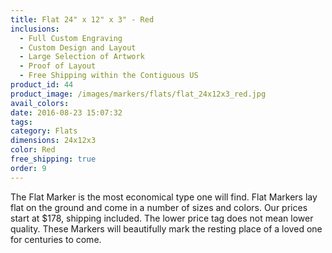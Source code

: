 ```yaml
---
title: Flat 24" x 12" x 3" - Red
inclusions:
  - Full Custom Engraving
  - Custom Design and Layout
  - Large Selection of Artwork
  - Proof of Layout
  - Free Shipping within the Contiguous US
product_id: 44
product_image: /images/markers/flats/flat_24x12x3_red.jpg
avail_colors: 
date: 2016-08-23 15:07:32
tags:
category: Flats
dimensions: 24x12x3
color: Red
free_shipping: true
order: 9
---
```

The Flat Marker is the most economical type one will find. Flat Markers lay flat on the ground and come in a number of sizes and colors. Our prices start at $178, shipping included. The lower price tag does not mean lower quality. These Markers will beautifully mark the resting place of a loved one for centuries to come.